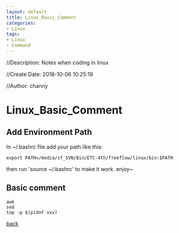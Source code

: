 ```yaml
---
layout: default
title: Linux_Basic_Comment
categories:
- Linux
tags:
- Linux
- Command
---
```

//Description: Notes when coding in linux

//Create Date: 2018-10-06 10:25:19

//Author: channy

# Linux_Basic_Comment

## Add Environment Path

In ~/.bashrc file add your path like this:

```
export PATH=/media/sf_SVN/Bin/ETC-4th/freeflow/linux/bin:$PATH
```

then run 'source ~/.bashrc' to make it work. enjoy~

## Basic comment


```shell
awk
sed
top -p $(pidof xxx)
```

[back](./)
